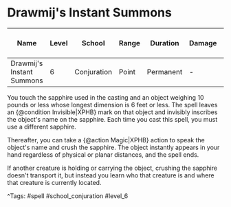 # Drawmij's Instant Summons

| Name | Level | School | Range | Duration | Damage | Save DC & Type |
|------|-------|--------|-------|----------|--------|----------------|
| Drawmij's Instant Summons | 6 | Conjuration | Point | Permanent | - | - |

You touch the sapphire used in the casting and an object weighing 10 pounds or less whose longest dimension is 6 feet or less. The spell leaves an {@condition Invisible|XPHB} mark on that object and invisibly inscribes the object's name on the sapphire. Each time you cast this spell, you must use a different sapphire.

Thereafter, you can take a {@action Magic|XPHB} action to speak the object's name and crush the sapphire. The object instantly appears in your hand regardless of physical or planar distances, and the spell ends.

If another creature is holding or carrying the object, crushing the sapphire doesn't transport it, but instead you learn who that creature is and where that creature is currently located.

^Tags: #spell #school_conjuration #level_6